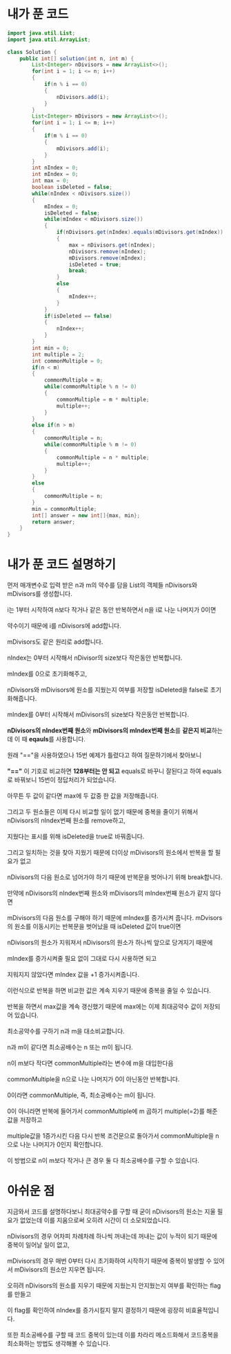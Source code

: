 # 내가 푼 코드

```java
import java.util.List;
import java.util.ArrayList;

class Solution {
    public int[] solution(int n, int m) {
        List<Integer> nDivisors = new ArrayList<>();
        for(int i = 1; i <= n; i++)
        {
            if(n % i == 0)
            {
                nDivisors.add(i);
            }
        }
        List<Integer> mDivisors = new ArrayList<>();
        for(int i = 1; i <= m; i++)
        {
            if(m % i == 0)
            {
                mDivisors.add(i);
            }
        }
        int nIndex = 0;
        int mIndex = 0;
        int max = 0;
        boolean isDeleted = false;
        while(nIndex < nDivisors.size())
        {
            mIndex = 0;
            isDeleted = false;
            while(mIndex < mDivisors.size())
            {
                if(nDivisors.get(nIndex).equals(mDivisors.get(mIndex)) == true)
                {
                    max = nDivisors.get(nIndex);
                    nDivisors.remove(nIndex);
                    mDivisors.remove(mIndex);
                    isDeleted = true;
                    break;
                }
                else
                {
                    mIndex++;
                }
            }
            if(isDeleted == false)
            {
                nIndex++;
            }
        }
        int min = 0;
        int multiple = 2;
        int commonMultiple = 0;
        if(n < m)
        {
            commonMultiple = m;
            while(commonMultiple % n != 0)
            {
                commonMultiple = m * multiple;
                multiple++;
            }
        }
        else if(n > m)
        {
            commonMultiple = n;
            while(commonMultiple % m != 0)
            {
                commonMultiple = n * multiple;
                multiple++;
            }
        }
        else
        {
            commonMultiple = n;
        }
        min = commonMultiple;
        int[] answer = new int[]{max, min};
        return answer;
    }
}
```

# 내가 푼 코드 설명하기

먼저 매개변수로 입력 받은 n과 m의 약수를 담을 List의 객체들 nDivisors와 mDivisors를 생성합니다.<br><br>
i는 1부터 시작하여 n보다 작거나 같은 동안 반복하면서 n을 i로 나눈 나머지가 0이면<br><br>
약수이기 때문에 i를 nDivisors에 add합니다.<br><br>
mDivisors도 같은 원리로 add합니다.<br><br>
nIndex는 0부터 시작해서 nDivisor의 size보다 작은동안 반복합니다.<br><br>
mIndex를 0으로 초기화해주고,<br><br>
nDivisors와 mDivisors에 원소를 지웠는지 여부를 저장할 isDeleted을 false로 초기화해줍니다.<br><br>
mIndex를 0부터 시작해서 mDivisors의 size보다 작은동안 반복합니다.<br><br>
**nDivisors의 nIndex번째 원소**와 **mDivisors의 mIndex번째 원소**를 **같은지 비교**하는데 이 때 **eqauls**를 사용합니다.<br><br>
원래 "=="을 사용하였으나 15번 예제가 틀렸다고 하여 질문하기에서 찾아보니<br><br>
 **"=="** 이 기호로 비교하면 **128부터는 안 되고** equals로 바꾸니 잘된다고 하여 equals로 바꿔보니 15번이 정답처리가 되었습니다.<br><br>
 아무튼 두 값이 같다면 max에 두 값중 한 값을 저장해줍니다.<br><br>
 그리고 두 원소들은 이제 다시 비교할 일이 없기 때문에 중복을 줄이기 위해서 nDivisors의 nIndex번째 원소를 remove하고,<br><br>
 지웠다는 표시를 위해 isDeleted을 true로 바꿔줍니다.<br><br>
 그리고 일치하는 것을 찾아 지웠기 때문에 더이상 mDivisors의 원소에서 반복을 할 필요가 없고<br><br>
 nDivisors의 다음 원소로 넘어가야 하기 때문에 반복문을 벗어나기 위해 break합니다.<br><br>
 만약에 nDivisors의 nIndex번째 원소와 mDivisors의 mIndex번째 원소가 같지 않다면<br><br>
 mDivisors의 다음 원소를 구해야 하기 때문에 mIndex를 증가시켜 줍니다.
 mDvisors의 원소를 이동시키는 반복문을 벗어났을 때 isDeleted 값이 true이면<br><br>
 nDivisors의 원소가 지워져서 nDivisors의 원소가 하나씩 앞으로 당겨지기 때문에<br><br>
 mIndex를 증가시켜줄 필요 없이 그대로 다시 사용하면 되고<br><br>
 지워지지 않았다면 mIndex 값을 +1 증가시켜줍니다.<br><br>
 이런식으로 반복을 하면 비교한 값은 계속 지우기 때문에 중복을 줄일 수 있습니다.<br><br>
 반복을 하면서 max값을 계속 갱신했기 때문에 max에는 이제 최대공약수 값이 저장되어 있습니다.<br><br>
 최소공약수를 구하기 n과 m을 대소비교합니다.<br><br>
 n과 m이 같다면 최소공배수는 n 또는 m이 됩니다.<br><br>
 n이 m보다 작다면 commonMultiple라는 변수에 m을 대입한다음<br><br>
 commonMultiple을 n으로 나눈 나머지가 0이 아닌동안 반복합니다.<br><br>
 0이라면 commonMultiple, 즉, 최소공배수는 m이 됩니다.<br><br>
 0이 아니라면 반복에 들어가서 commonMultiple에 m 곱하기 multiple(=2)를 해준 값을 저장하고<br><br>
 multiple값을 1증가시킨 다음 다시 반복 조건문으로 돌아가서 commonMultiple을 n으로 나눈 나머지가 0인지 확인합니다.<br><br>
 이 방법으로 n이 m보다 작거나 큰 경우 둘 다 최소공배수를 구할 수 있습니다.
 
 # 아쉬운 점
 
 지금와서 코드를 설명하다보니 최대공약수를 구할 때 굳이 nDivisors의 원소는 지울 필요가 없었는데 이를 지움으로써 오히려 시간이 더 소모되었습니다.<br><br>
 nDivisors의 경우 어차피 차례차례 하나씩 꺼내는데 꺼내는 값이 누적이 되기 때문에 중복이 일어날 일이 없고,<br><br>
 mDivisors의 경우 매번 0부터 다시 초기화하여 시작하기 때문에 중복이 발생할 수 있어서 mDivisors의 원소만 지우면 됩니다.<br><br>
 오히려 nDivisors의 원소를 지우기 때문에 지웠는지 안지웠는지 여부를 확인하는 flag를 만들고<br><br>
 이 flag를 확인하여 nIndex를 증가시킬지 말지 결정하기 때문에 굉장히 비효율적입니다.<br><br>
 또한 최소공배수를 구할 때 코드 중복이 있는데 이를 차라리 메소드화해서 코드중복을 최소화하는 방법도 생각해볼 수 있습니다.
